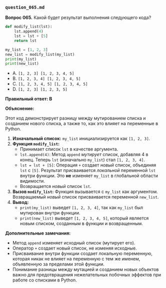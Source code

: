 ### `question_065.md`

**Вопрос 065.** Какой будет результат выполнения следующего кода?

```python
def modify_list(lst):
    lst.append(4)
    lst = lst + [5]
    return lst

my_list = [1, 2, 3]
new_list = modify_list(my_list)
print(my_list)
print(new_list)
```

- A. `[1, 2, 3] [1, 2, 3, 4, 5]`
- B. `[1, 2, 3, 4] [1, 2, 3, 4, 5]`
- C. `[1, 2, 3, 4, 5] [1, 2, 3, 4, 5]`
- D. `[1, 2, 3] [1, 2, 3, 5]`

**Правильный ответ: B**

**Объяснение:**

Этот код демонстрирует разницу между мутированием списка и созданием нового списка, а также то, как это влияет на переменные в Python.

1. **Изначальный список:** `my_list` инициализируется как `[1, 2, 3]`.
2. **Функция `modify_list`:**
   * Принимает список `lst` в качестве аргумента.
   * `lst.append(4)`:  Метод `append` *мутирует* список, добавляя 4 в конец. Теперь `lst` (изначально `my_list`) стал `[1, 2, 3, 4]`.
   * `lst = lst + [5]`: Операция `+` создает *новый* список, объединяя `lst` c `[5]`.  Результат присваивается *локальной* переменной `lst` внутри функции.  Это **не** изменяет  `my_list` в глобальной области видимости.
   *  Возвращается *новый* список `lst`.
3. **Вызов `modify_list`:** Функция вызывается с `my_list` как аргументом.  Возвращаемый *новый* список присваивается переменной `new_list`.
4. **Вывод:**
   *   `print(my_list)` выведет  `[1, 2, 3, 4]`, так как  `my_list` был мутирован внутри функции.
   *   `print(new_list)` выведет `[1, 2, 3, 4, 5]`, который является новым списком, созданным в функции и возвращенным.

**Дополнительные замечания:**
*   Метод `append` изменяет исходный список (мутирует его).
*   Оператор `+`  создает новый список, не изменяя исходные.
*   Присваивание внутри функции создает локальную переменную, которая никак не влияет на переменную с тем же именем, объявленную за пределами этой функции.
*   Понимание разницы между мутацией и созданием новых объектов важно для предотвращения нежелательных побочных эффектов при работе со списками в Python.
